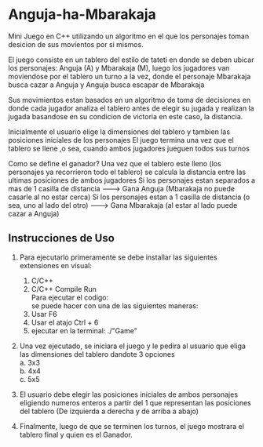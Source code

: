 # Anguja-ha-Mbarakaja
Mini Juego en C++ utilizando un algoritmo en el que los personajes toman desicion de sus movientos por si mismos.

El juego consiste en un tablero del estilo de tateti en donde se deben ubicar los personajes: Anguja (A) y Mbarakaja (M), luego los jugadores van moviendose por el tablero un turno a la vez, 
donde el personaje Mbarakaja busca cazar a Anguja y Anguja busca escapar de Mbarakaja

Sus movimientos estan basados en un algoritmo de toma de decisiones en donde cada jugador analiza el tablero antes de elegir su jugada y realizan la jugada basandose en su condicion de victoria en este caso, la distancia.

Inicialmente el usuario elige la dimensiones del tablero y tambien las posiciones iniciales de los personajes 
El juego termina una vez que el tablero se llene ,o sea, cuando ambos jugadores jueguen todos sus turnos 

Como se define el ganador? 
Una vez que el tablero este lleno (los personajes ya recorrieron todo el tablero) se calcula la distancia entre las ultimas posiciones de ambos jugadores 
Si los personajes estan separados a mas de 1 casilla de distancia ---> Gana Anguja (Mbarakaja no puede casarle al no estar cerca)
Si los personajes estan a 1 casilla de distancia (o sea, uno al lado del otro) ---> Gana Mbarakaja (al estar al lado puede cazar a Anguja) 


## Instrucciones de Uso
1. Para ejecutarlo primeramente se debe installar las siguientes extensiones en visual:
     1. C/C++
     2. C/C++ Compile Run  \
 Para ejecutar el codigo: \
 se puede hacer con una de las siguientes maneras:
    1. Usar F6
    2. Usar el atajo Ctrl + 6
    3. ejecutar en la terminal: ./"Game"
2. Una vez ejecutado, se iniciara el juego y le pedira al usuario que eliga las dimensiones del tablero dandote 3 opciones \
   a. 3x3 \
   b. 4x4 \
   c. 5x5 
3. El usuario debe elegir las posiciones iniciales de ambos personajes eligiendo numeros enteros a partir del 1 que representan las posiciones del tablero (De izquierda a derecha y de arriba a abajo)

4. Finalmente, luego de que se terminen los turnos, el juego mostrara el tablero final y quien es el Ganador. 



